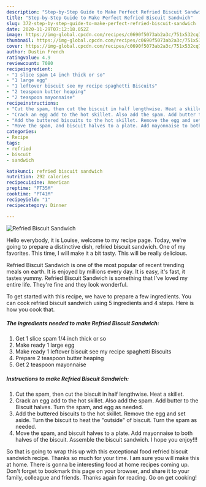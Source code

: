 ```yaml
---
description: "Step-by-Step Guide to Make Perfect Refried Biscuit Sandwich"
title: "Step-by-Step Guide to Make Perfect Refried Biscuit Sandwich"
slug: 372-step-by-step-guide-to-make-perfect-refried-biscuit-sandwich
date: 2020-11-29T07:12:18.052Z
image: https://img-global.cpcdn.com/recipes/c0690f5073ab2a3c/751x532cq70/refried-biscuit-sandwich-recipe-main-photo.jpg
thumbnail: https://img-global.cpcdn.com/recipes/c0690f5073ab2a3c/751x532cq70/refried-biscuit-sandwich-recipe-main-photo.jpg
cover: https://img-global.cpcdn.com/recipes/c0690f5073ab2a3c/751x532cq70/refried-biscuit-sandwich-recipe-main-photo.jpg
author: Dustin French
ratingvalue: 4.9
reviewcount: 7080
recipeingredient:
- "1 slice spam 14 inch thick or so"
- "1 large egg"
- "1 leftover biscuit see my recipe spaghetti Biscuits"
- "2 teaspoon butter heaping"
- "2 teaspoon mayonnaise"
recipeinstructions:
- "Cut the spam, then cut the biscuit in half lengthwise. Heat a skillet."
- "Crack an egg add to the hot skillet. Also add the spam. Add butter to the Biscuit halves. Turn the spam, and egg as needed."
- "Add the buttered biscuits to the hot skillet. Remove the egg and set aside. Turn the biscuit to heat the &#34;outside&#34; of biscuit. Turn the spam as needed."
- "Move the spam, and biscuit halves to a plate. Add mayonnaise to both halves of the biscuit. Assemble the biscuit sandwich. I hope you enjoy!!!"
categories:
- Recipe
tags:
- refried
- biscuit
- sandwich

katakunci: refried biscuit sandwich 
nutrition: 292 calories
recipecuisine: American
preptime: "PT35M"
cooktime: "PT41M"
recipeyield: "1"
recipecategory: Dinner

---
```



![Refried Biscuit Sandwich](https://img-global.cpcdn.com/recipes/c0690f5073ab2a3c/751x532cq70/refried-biscuit-sandwich-recipe-main-photo.jpg)

Hello everybody, it is Louise, welcome to my recipe page. Today, we're going to prepare a distinctive dish, refried biscuit sandwich. One of my favorites. This time, I will make it a bit tasty. This will be really delicious.

Refried Biscuit Sandwich is one of the most popular of recent trending meals on earth. It is enjoyed by millions every day. It is easy, it's fast, it tastes yummy. Refried Biscuit Sandwich is something that I've loved my entire life. They're fine and they look wonderful.




To get started with this recipe, we have to prepare a few ingredients. You can cook refried biscuit sandwich using 5 ingredients and 4 steps. Here is how you cook that.

<!--inarticleads1-->

##### The ingredients needed to make Refried Biscuit Sandwich:

1. Get 1 slice spam 1/4 inch thick or so
1. Make ready 1 large egg
1. Make ready 1 leftover biscuit see my recipe spaghetti Biscuits
1. Prepare 2 teaspoon butter heaping
1. Get 2 teaspoon mayonnaise




<!--inarticleads2-->

##### Instructions to make Refried Biscuit Sandwich:

1. Cut the spam, then cut the biscuit in half lengthwise. Heat a skillet.
1. Crack an egg add to the hot skillet. Also add the spam. Add butter to the Biscuit halves. Turn the spam, and egg as needed.
1. Add the buttered biscuits to the hot skillet. Remove the egg and set aside. Turn the biscuit to heat the &#34;outside&#34; of biscuit. Turn the spam as needed.
1. Move the spam, and biscuit halves to a plate. Add mayonnaise to both halves of the biscuit. Assemble the biscuit sandwich. I hope you enjoy!!!




So that is going to wrap this up with this exceptional food refried biscuit sandwich recipe. Thanks so much for your time. I am sure you will make this at home. There is gonna be interesting food at home recipes coming up. Don't forget to bookmark this page on your browser, and share it to your family, colleague and friends. Thanks again for reading. Go on get cooking!
